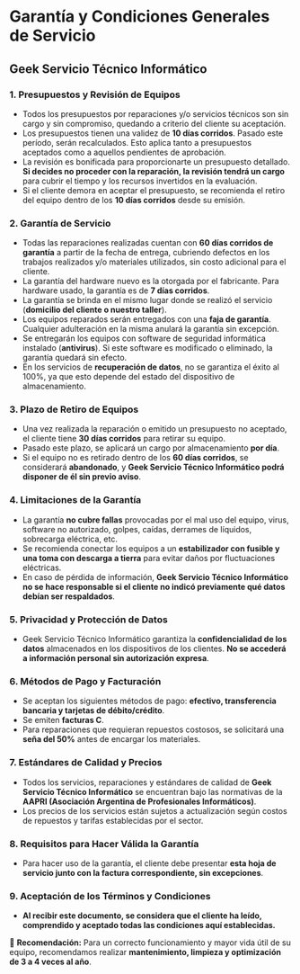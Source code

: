 # **Garantía y Condiciones Generales de Servicio**  
## **Geek Servicio Técnico Informático**

### 1. Presupuestos y Revisión de Equipos
- Todos los presupuestos por reparaciones y/o servicios técnicos son sin cargo y sin compromiso, quedando a criterio del cliente su aceptación.
- Los presupuestos tienen una validez de **10 días corridos**. Pasado este período, serán recalculados. Esto aplica tanto a presupuestos aceptados como a aquellos pendientes de aprobación.
- La revisión es bonificada para proporcionarte un presupuesto detallado. **Si decides no proceder con la reparación, la revisión tendrá un cargo** para cubrir el tiempo y los recursos invertidos en la evaluación.
- Si el cliente demora en aceptar el presupuesto, se recomienda el retiro del equipo dentro de los **10 días corridos** desde su emisión.

### 2. Garantía de Servicio
- Todas las reparaciones realizadas cuentan con **60 días corridos de garantía** a partir de la fecha de entrega, cubriendo defectos en los trabajos realizados y/o materiales utilizados, sin costo adicional para el cliente.
- La garantía del hardware nuevo es la otorgada por el fabricante. Para hardware usado, la garantía es de **7 días corridos**.
- La garantía se brinda en el mismo lugar donde se realizó el servicio (**domicilio del cliente o nuestro taller**).
- Los equipos reparados serán entregados con una **faja de garantía**. Cualquier adulteración en la misma anulará la garantía sin excepción.
- Se entregarán los equipos con software de seguridad informática instalado (**antivirus**). Si este software es modificado o eliminado, la garantía quedará sin efecto.
- En los servicios de **recuperación de datos**, no se garantiza el éxito al 100%, ya que esto depende del estado del dispositivo de almacenamiento.

### 3. Plazo de Retiro de Equipos
- Una vez realizada la reparación o emitido un presupuesto no aceptado, el cliente tiene **30 días corridos** para retirar su equipo.
- Pasado este plazo, se aplicará un cargo por almacenamiento **por día**.
- Si el equipo no es retirado dentro de los **60 días corridos**, se considerará **abandonado**, y **Geek Servicio Técnico Informático podrá disponer de él sin previo aviso**.

### 4. Limitaciones de la Garantía
- La garantía **no cubre fallas** provocadas por el mal uso del equipo, virus, software no autorizado, golpes, caídas, derrames de líquidos, sobrecarga eléctrica, etc.
- Se recomienda conectar los equipos a un **estabilizador con fusible y una toma con descarga a tierra** para evitar daños por fluctuaciones eléctricas.
- En caso de pérdida de información, **Geek Servicio Técnico Informático no se hace responsable si el cliente no indicó previamente qué datos debían ser respaldados**.

### 5. Privacidad y Protección de Datos
- Geek Servicio Técnico Informático garantiza la **confidencialidad de los datos** almacenados en los dispositivos de los clientes. **No se accederá a información personal sin autorización expresa**.

### 6. Métodos de Pago y Facturación
- Se aceptan los siguientes métodos de pago: **efectivo, transferencia bancaria y tarjetas de débito/crédito**.
- Se emiten **facturas C**.
- Para reparaciones que requieran repuestos costosos, se solicitará una **seña del 50%** antes de encargar los materiales.

### 7. Estándares de Calidad y Precios
- Todos los servicios, reparaciones y estándares de calidad de **Geek Servicio Técnico Informático** se encuentran bajo las normativas de la **AAPRI (Asociación Argentina de Profesionales Informáticos)**.
- Los precios de los servicios están sujetos a actualización según costos de repuestos y tarifas establecidas por el sector.

### 8. Requisitos para Hacer Válida la Garantía
- Para hacer uso de la garantía, el cliente debe presentar **esta hoja de servicio junto con la factura correspondiente, sin excepciones**.

### 9. Aceptación de los Términos y Condiciones
- **Al recibir este documento, se considera que el cliente ha leído, comprendido y aceptado todas las condiciones aquí establecidas.**

📌 **Recomendación:** Para un correcto funcionamiento y mayor vida útil de su equipo, recomendamos realizar **mantenimiento, limpieza y optimización de 3 a 4 veces al año**.
